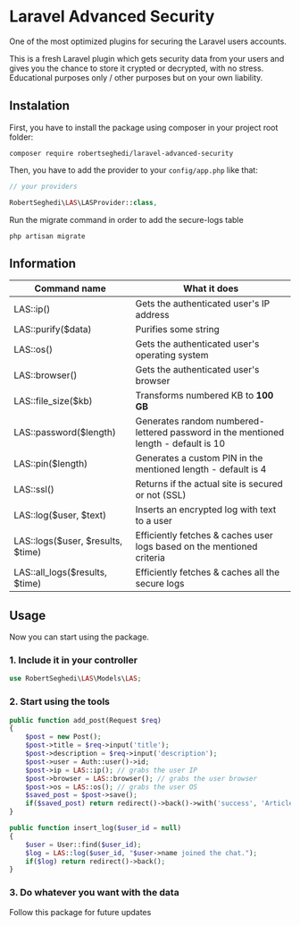 # Laravel Advanced Security
 One of the most optimized plugins for securing the Laravel users accounts.
 
 This is a fresh Laravel plugin which gets security data from your users and gives you the chance to store it crypted or decrypted, with no stress. Educational purposes only / other purposes but on your own liability.
 
 ## Instalation
 First, you have to install the package using composer in your project root folder:
 ```
 composer require robertseghedi/laravel-advanced-security
 ```
 Then, you have to add the provider to your ```config/app.php``` like that:
 ```php
 // your providers

RobertSeghedi\LAS\LASProvider::class,
 ```
 Run the migrate command in order to add the secure-logs table
  ```
  php artisan migrate
   ```
## Information
 
| Command name | What it does |
| --- | --- |
| LAS::ip() | Gets the authenticated user's IP address|
| LAS::purify($data) | Purifies some string|
| LAS::os() | Gets the authenticated user's operating system|
| LAS::browser() | Gets the authenticated user's browser|
| LAS::file_size($kb) | Transforms numbered KB to **100 GB**|
| LAS::password($length) | Generates random numbered-lettered password in the mentioned length - default is 10 |
| LAS::pin($length) | Generates a custom PIN in the mentioned length - default is 4|
| LAS::ssl() | Returns if the actual site is secured or not (SSL)|
| LAS::log($user, $text) | Inserts an encrypted log with text to a user|
| LAS::logs($user, $results, $time) | Efficiently fetches & caches user logs based on the mentioned criteria|
| LAS::all_logs($results, $time) | Efficiently fetches & caches all the secure logs|
   
## Usage

Now you can start using the package.

### 1. Include it in your controller

 ```php
use RobertSeghedi\LAS\Models\LAS;
  ```
   
### 2. Start using the tools

```php
public function add_post(Request $req)
{
    $post = new Post();
    $post->title = $req->input('title');
    $post->description = $req->input('description');
    $post->user = Auth::user()->id;
    $post->ip = LAS::ip(); // grabs the user IP
    $post->browser = LAS::browser(); // grabs the user browser
    $post->os = LAS::os(); // grabs the user OS
    $saved_post = $post->save();
    if($saved_post) return redirect()->back()->with('success', 'Article posted.');
}
```

```php
public function insert_log($user_id = null)
{
    $user = User::find($user_id);
    $log = LAS::log($user_id, "$user->name joined the chat.");
    if($log) return redirect()->back();
}
```
### 3. Do whatever you want with the data

Follow this package for future updates
